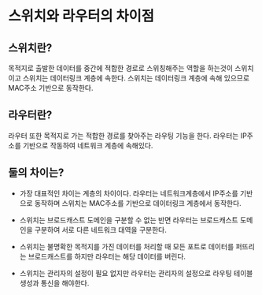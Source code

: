 # 스위치와 라우터의 차이점

## 스위치란?
목적지로 출발한 데이터를 중간에 적합한 경로로 스위칭해주는 역할을 하는것이 스위치이고 스위치는 데이터링크 계층에 속한다. 스위치는 데이터링크 계층에 속해 있으므로 MAC주소 기반으로 동작한다.


## 라우터란?
라우터 또한 목적지로 가는 적합한 경로를 찾아주는 라우팅 기능을 한다. 라우터는 IP주소를 기반으로 작동하여 네트워크 계층에 속해있다.

## 둘의 차이는?
- 가장 대표적인 차이는 계층의 차이이다. 라우터는 네트워크계층에서 IP주소를 기반으로 동작하며 스위치는 MAC주소를 기반으로 데이터링크 계층에서 동작한다.

- 스위치는 브로드캐스트 도메인을 구분할 수 없는 반면 라우터는 브로드캐스트 도메인을 구분하여 서로 다른 네트워크 대역을 구분한다.

- 스위치는 불명확한 목적지를 가진 데이터를 처리할 때 모든 포트로 데이터를 퍼뜨리는 브로드캐스트를 하지만 라우터는 해당 데이터를 버린다.

- 스위치는 관리자의 설정이 필요 없지만 라우터는 관리자의 설정으로 라우팅 테이블 생성과 통신을 해야한다.

